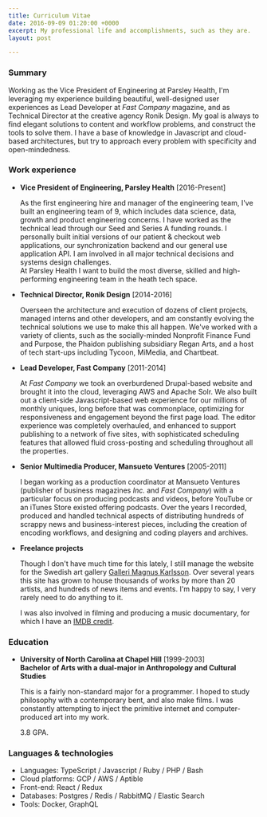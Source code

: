 ```yaml
---
title: Curriculum Vitae
date: 2016-09-09 01:20:00 +0000
excerpt: My professional life and accomplishments, such as they are.
layout: post

---
```

### Summary

Working as the Vice President of Engineering at Parsley Health, I'm leveraging my experience building beautiful, well-designed user experiences as Lead Developer at _Fast Company_ magazine, and as Technical Director at the creative agency Ronik Design. My goal is always to find elegant solutions to content and workflow problems, and construct the tools to solve them. I have a base of knowledge in Javascript and cloud-based architectures, but try to approach every problem with specificity and open-mindedness.

### Work experience

* **Vice President of Engineering, Parsley Health** \[2016-Present\]

  As the first engineering hire and manager of the engineering team, I've built an engineering team of 9, which includes data science, data, growth and product engineering concerns. I have worked as the technical lead through our Seed and Series A funding rounds. I personally built initial versions of our patient & checkout web applications, our synchronization backend and our general use application API. I am involved in all major technical decisions and systems design challenges.  
  At Parsley Health I want to build the most diverse, skilled and high-performing engineering team in the heath tech space.
* **Technical Director, Ronik Design** \[2014-2016\]

  Overseen the architecture and execution of dozens of client projects, managed interns and other developers, and am constantly evolving the technical solutions we use to make this all happen. We've worked with a variety of clients, such as the socially-minded Nonprofit Finance Fund and Purpose, the Phaidon publishing subsidiary Regan Arts, and a host of tech start-ups including Tycoon, MiMedia, and Chartbeat.
* **Lead Developer, Fast Company** \[2011-2014\]

  At _Fast Company_ we took an overburdened Drupal-based website and brought it into the cloud, leveraging AWS and Apache Solr. We also built out a client-side Javascript-based web experience for our millions of monthly uniques, long before that was commonplace, optimizing for responsiveness and engagement beyond the first page load. The editor experience was completely overhauled, and enhanced to support publishing to a network of five sites, with sophisticated scheduling features that allowed fluid cross-posting and scheduling throughout all the properties.
* **Senior Multimedia Producer, Mansueto Ventures** \[2005-2011\]

  I began working as a production coordinator at Mansueto Ventures (publisher of business magazines _Inc._ and _Fast Company_) with a particular focus on producing podcasts and videos, before YouTube or an iTunes Store existed offering podcasts. Over the years I recorded, produced and handled technical aspects of distributing hundreds of scrappy news and business-interest pieces, including the creation of encoding workflows, and designing and coding players and archives.
* **Freelance projects**

  Though I don't have much time for this lately, I still manage the website for the Swedish art gallery [Galleri Magnus Karlsson](http://wwww.gallerimagnuskarlsson). Over several years this site has grown to house thousands of works by more than 20 artists, and hundreds of news items and events. I'm happy to say, I very rarely need to do anything to it.

  I was also involved in filming and producing a music documentary, for which I have an [IMDB credit](http://www.imdb.com/name/nm3800248/?ref_=fn_al_nm_1).

### Education

* **University of North Carolina at Chapel Hill** \[1999-2003\]  
  **Bachelor of Arts with a dual-major in Anthropology and Cultural Studies**

  This is a fairly non-standard major for a programmer. I hoped to study philosophy with a contemporary bent, and also make films. I was constantly attempting to inject the primitive internet and computer-produced art into my work.

  3\.8 GPA.

### Languages & technologies

* Languages: TypeScript / Javascript / Ruby / PHP / Bash
* Cloud platforms: GCP / AWS / Aptible
* Front-end: React / Redux
* Databases: Postgres / Redis / RabbitMQ / Elastic Search
* Tools: Docker, GraphQL
